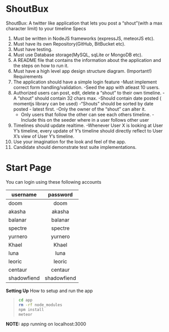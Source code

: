 # ShoutBux

ShoutBux: A twitter like application that lets you post a “shout”(with a max character limit) to your timeline
Specs
 1. Must be written in NodeJS frameworks (expressJS, meteorJS etc).
 2. Must have its own Repository(GitHub, BitBucket etc).
 3. Must have testing.
 4. Must use Database storage(MySQL, sqLite or MongoDB etc).
 5. A README file that contains the information about the application and the steps on how to run it.
 6. Must have a high level app design structure diagram. (Important!)
Requirements
 1. The application should have a simple login feature
    -Must implement correct form handling/validation.
    -Seed the app with atleast 10 users.
 2. Authorized users can post, edit, delete a “shout” to their own timeline.
    -A “shout” should contain 32 chars max.
    -Should contain date posted ( momentjs library can be used)
    -“Shouts” should be sorted by date posted - latest first.
    -Only the owner of the “shout” can alter it.
    - Only users that follow the other can see each others timeline.
    -Include this on the seeder where in a user follows other user
 3. Timelines should update realtime.
    -Whenever User X is looking at User Y’s timeline, every update of Y’s timeline should directly reflect to User X’s view of User Y’s timeline.
 4. Use your imagination for the look and feel of the app.
 5. Candidate should demonstrate test suite implementations.

 <a name="start"></a>
 # Start Page
 You can login using these following accounts

 | username 	| password 	|
 |-------------	|:--------:	|
 | doom 	| doom 	|
 | akasha 	| akasha 	|
 | balanar 	| balanar 	|
 | spectre 	| spectre 	|
 | yurnero 	| yurnero 	|
 | Khael 	| Khael 	|
 | luna 	| luna 	|
 | leoric 	| leoric 	|
 | centaur 	| centaur 	|
 | shadowfiend 	| shadowfiend 	|

 <a name="notes"></a>
 
 **Setting Up** How to setup and run the app
 > ```bash
 > cd app
 > rm -rf node_modules
 > npm install
 > meteor
 > ```
 
 **NOTE:** app running on localhost:3000